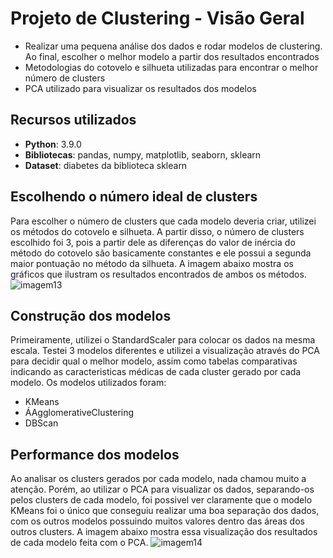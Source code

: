 # Projeto de Clustering - Visão Geral 
 - Realizar uma pequena análise dos dados e rodar modelos de clustering. Ao final, escolher o melhor modelo a partir dos resultados encontrados
 - Metodologias do cotovelo e silhueta utilizadas para encontrar o melhor número de clusters
 - PCA utilizado para visualizar os resultados dos modelos

## Recursos utilizados
 - **Python**: 3.9.0
 - **Bibliotecas**: pandas, numpy, matplotlib, seaborn, sklearn
 - **Dataset**: diabetes da biblioteca sklearn

## Escolhendo o número ideal de clusters
Para escolher o número de clusters que cada modelo deveria criar, utilizei os métodos do cotovelo e silhueta. A partir disso, o número de clusters escolhido foi 3, pois a partir dele as diferenças do valor de inércia do método do cotovelo são basicamente constantes e ele possui a segunda maior pontuação no método da silhueta. A imagem abaixo mostra os gráficos que ilustram os resultados encontrados de ambos os métodos.
![imagem13](https://github.com/vitorccmanso/Pos-Graduacao/assets/129124026/4a9761b1-f759-4b45-ba70-cca9afea0192)

## Construção dos modelos
Primeiramente, utilizei o StandardScaler para colocar os dados na mesma escala.
Testei 3 modelos diferentes e utilizei a visualização através do PCA para decidir qual o melhor modelo, assim como tabelas comparativas indicando as caracteristicas médicas de cada cluster gerado por cada modelo.
Os modelos utilizados foram:
 - KMeans
 - ÁAgglomerativeClustering
 - DBScan

## Performance dos modelos
Ao analisar os clusters gerados por cada modelo, nada chamou muito a atenção. Porém, ao utilizar o PCA para visualizar os dados, separando-os pelos clusters de cada modelo, foi possivel ver claramente que o modelo KMeans foi o único que conseguiu realizar uma boa separação dos dados, com os outros modelos possuindo muitos valores dentro das áreas dos outros clusters. A imagem abaixo mostra essa visualização dos resultados de cada modelo feita com o PCA.
![imagem14](https://github.com/vitorccmanso/Pos-Graduacao/assets/129124026/7208978d-86e0-493a-a3ec-43576e6ff12c)
